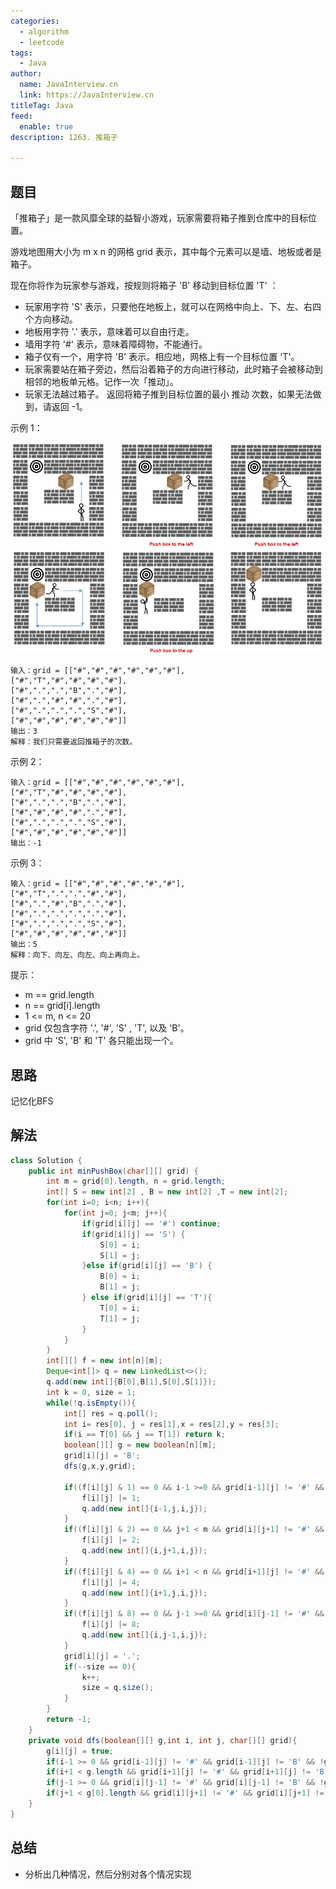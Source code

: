```yaml
---
categories:
  - algorithm
  - leetcode
tags:
  - Java
author: 
  name: JavaInterview.cn
  link: https://JavaInterview.cn
titleTag: Java
feed:
  enable: true
description: 1263. 推箱子

---
```


## 题目

「推箱子」是一款风靡全球的益智小游戏，玩家需要将箱子推到仓库中的目标位置。

游戏地图用大小为 m x n 的网格 grid 表示，其中每个元素可以是墙、地板或者是箱子。

现在你将作为玩家参与游戏，按规则将箱子 'B' 移动到目标位置 'T' ：

* 玩家用字符 'S' 表示，只要他在地板上，就可以在网格中向上、下、左、右四个方向移动。
* 地板用字符 '.' 表示，意味着可以自由行走。
* 墙用字符 '#' 表示，意味着障碍物，不能通行。
* 箱子仅有一个，用字符 'B' 表示。相应地，网格上有一个目标位置 'T'。
* 玩家需要站在箱子旁边，然后沿着箱子的方向进行移动，此时箱子会被移动到相邻的地板单元格。记作一次「推动」。
* 玩家无法越过箱子。
返回将箱子推到目标位置的最小 推动 次数，如果无法做到，请返回 -1。



示例 1：

![sample_1_1620.png](../../../media/pictures/leetcode/sample_1_1620.png)

    输入：grid = [["#","#","#","#","#","#"],
    ["#","T","#","#","#","#"],
    ["#",".",".","B",".","#"],
    ["#",".","#","#",".","#"],
    ["#",".",".",".","S","#"],
    ["#","#","#","#","#","#"]]
    输出：3
    解释：我们只需要返回推箱子的次数。
示例 2：

    输入：grid = [["#","#","#","#","#","#"],
    ["#","T","#","#","#","#"],
    ["#",".",".","B",".","#"],
    ["#","#","#","#",".","#"],
    ["#",".",".",".","S","#"],
    ["#","#","#","#","#","#"]]
    输出：-1
示例 3：

    输入：grid = [["#","#","#","#","#","#"],
    ["#","T",".",".","#","#"],
    ["#",".","#","B",".","#"],
    ["#",".",".",".",".","#"],
    ["#",".",".",".","S","#"],
    ["#","#","#","#","#","#"]]
    输出：5
    解释：向下、向左、向左、向上再向上。


提示：

* m == grid.length
* n == grid[i].length
* 1 <= m, n <= 20
* grid 仅包含字符 '.', '#',  'S' , 'T', 以及 'B'。
* grid 中 'S', 'B' 和 'T' 各只能出现一个。

## 思路

记忆化BFS

## 解法
```java
class Solution {
    public int minPushBox(char[][] grid) {
        int m = grid[0].length, n = grid.length;
        int[] S = new int[2] , B = new int[2] ,T = new int[2];
        for(int i=0; i<n; i++){
            for(int j=0; j<m; j++){
                if(grid[i][j] == '#') continue;
                if(grid[i][j] == 'S') {
                    S[0] = i;
                    S[1] = j;
                }else if(grid[i][j] == 'B') {
                    B[0] = i;
                    B[1] = j;
                } else if(grid[i][j] == 'T'){
                    T[0] = i;
                    T[1] = j;
                }
            }
        }
        int[][] f = new int[n][m];
        Deque<int[]> q = new LinkedList<>();
        q.add(new int[]{B[0],B[1],S[0],S[1]});
        int k = 0, size = 1;
        while(!q.isEmpty()){
            int[] res = q.poll();
            int i= res[0], j = res[1],x = res[2],y = res[3];
            if(i == T[0] && j == T[1]) return k;
            boolean[][] g = new boolean[n][m];
            grid[i][j] = 'B';
            dfs(g,x,y,grid);
            
            if((f[i][j] & 1) == 0 && i-1 >=0 && grid[i-1][j] != '#' && i+1 < n && g[i+1][j]) {
                f[i][j] |= 1;
                q.add(new int[]{i-1,j,i,j});
            }
            if((f[i][j] & 2) == 0 && j+1 < m && grid[i][j+1] != '#' && j-1 >= 0 && g[i][j-1]) {
                f[i][j] |= 2;
                q.add(new int[]{i,j+1,i,j});
            }
            if((f[i][j] & 4) == 0 && i+1 < n && grid[i+1][j] != '#' && i-1 >=0 && g[i-1][j]) {
                f[i][j] |= 4;
                q.add(new int[]{i+1,j,i,j});
            }
            if((f[i][j] & 8) == 0 && j-1 >=0 && grid[i][j-1] != '#' && j+1 < m && g[i][j+1]) {
                f[i][j] |= 8;
                q.add(new int[]{i,j-1,i,j});
            }
            grid[i][j] = '.';
            if(--size == 0){
                k++;
                size = q.size();
            }
        }
        return -1;
    }
    private void dfs(boolean[][] g,int i, int j, char[][] grid){
        g[i][j] = true;
        if(i-1 >= 0 && grid[i-1][j] != '#' && grid[i-1][j] != 'B' && !g[i-1][j]) dfs(g,i-1,j,grid);
        if(i+1 < g.length && grid[i+1][j] != '#' && grid[i+1][j] != 'B' && !g[i+1][j]) dfs(g,i+1,j,grid);
        if(j-1 >= 0 && grid[i][j-1] != '#' && grid[i][j-1] != 'B' && !g[i][j-1]) dfs(g,i,j-1,grid);
        if(j+1 < g[0].length && grid[i][j+1] != '#' && grid[i][j+1] != 'B' && !g[i][j+1]) dfs(g,i,j+1,grid);
    }
}

```

## 总结

- 分析出几种情况，然后分别对各个情况实现 
